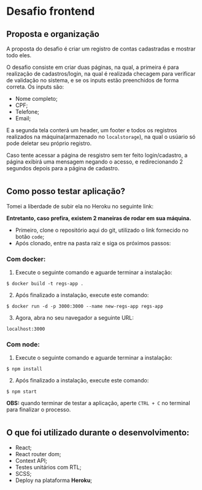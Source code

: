 # Desafio frontend

## Proposta e organização
A proposta do desafio é criar um registro de contas cadastradas e mostrar todo eles.

O desafio consiste em criar duas páginas, na qual, a primeira é para realização de cadastros/login, na qual é realizada checagem para verificar de validação no sistema, e se os inputs estão preenchidos de forma correta. Os inputs são:
- Nome completo;
- CPF;
- Telefone;
- Email;

E a segunda tela conterá um header, um footer e todos os registros realizados na máquina(armazenado no `localstorage`), na qual o usúario só pode deletar seu próprio registro.

Caso tente acessar a página de resgistro sem ter feito login/cadastro, a página exibirá uma mensagem negando o acesso, e redirecionando 2 segundos depois para a página de cadastro.

#

## Como posso testar aplicação?
Tomei a liberdade de subir ela no Heroku no seguinte link:

**Entretanto, caso prefira, existem 2 maneiras de rodar em sua máquina.**
- Primeiro, clone o repositório aqui do git, utilizado o link fornecido no botão `code`;
- Após clonado, entre na pasta raiz e siga os próximos passos:

### **Com docker:**

1. Execute o seguinte comando e aguarde terminar a instalação:
  
```
$ docker build -t regs-app .
```

2. Após finalizado a instalação, execute este comando:
  
```
$ docker run -d -p 3000:3000 --name new-regs-app regs-app
```

3. Agora, abra no seu navegador a seguinte URL:

```
localhost:3000
```

### **Com node:**
1. Execute o seguinte comando e aguarde terminar a instalação:

```
$ npm install
```

2. Após finalizado a instalação, execute este comando:

```
$ npm start
```

**OBS:** quando terminar de testar a aplicação, aperte `CTRL + C` no terminal para finalizar o processo.

#

## O que foi utilizado durante o desenvolvimento:
- React;
- React router dom;
- Context API;
- Testes unitários com RTL;
- SCSS;
- Deploy na plataforma **Heroku**;
